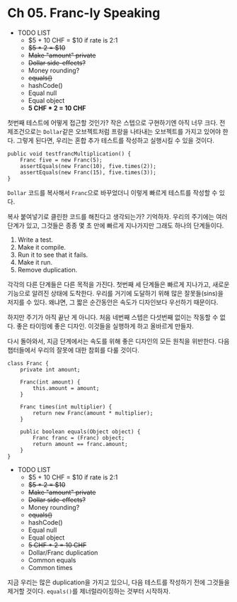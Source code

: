# Ch 05. Franc-ly Speaking

- TODO LIST
    - $5 + 10 CHF = $10 if rate is 2:1
    - ~~$5 * 2 = $10~~
    - ~~Make "amount" private~~
    - ~~Dollar side-effects?~~
    - Money rounding?
    - ~~equals()~~
    - hashCode()
    - Equal null
    - Equal object
    - **5 CHF * 2 = 10 CHF**

첫번째 테스트에 어떻게 접근할 것인가? 작은 스텝으로 구현하기엔 아직 너무 크다. 전제조건으로는 `Dollar`같은 오브젝트처럼 프랑을 나타내는 오브젝트를 가지고 있어야 한다. 그렇게 된다면, 우리는 혼합 추가 테스트를 작성하고 실행시킬 수 있을 것이다.

```
public void testfrancMultiplication() {
    Franc five = new Franc(5);
    assertEquals(new Franc(10), five.times(2));
    assertEquals(new Franc(15), five.times(3));
}
```

`Dollar` 코드를 복사해서 `Franc`으로 바꾸었더니 이렇게 빠르게 테스트를 작성할 수 있다. 

복사 붙여넣기로 클린한 코드를 해친다고 생각되는가? 기억하자. 우리의 주기에는 여러 단계가 있고, 그것들은 종종 몇 초 만에 빠르게 지나가지만 그래도 하나의 단계들이다. 

1. Write a test.
2. Make it compile.
3. Run it to see that it fails.
4. Make it run.
5. Remove duplication.

각각의 다른 단계들은 다른 목적을 가진다. 첫번째 세 단계들은 빠르게 지나가고, 새로운 기능으로 알려진 상태에 도착한다. 우리를 거기에 도달하기 위해 많은 잘못들(sins)을 저지를 수 있다. 왜냐면, 그 짧은 순간동안은 속도가 디자인보다 우선하기 때문이다.

하지만 주기가 아직 끝난 게 아니다. 처음 네번째 스텝은 다섯번째 없이는 작동할 수 없다. 좋은 타이밍에 좋은 디자인. 이것들을 실행하게 하고 올바르게 만들자.

다시 돌아와서, 지금 단계에서는 속도를 위해 좋은 디자인의 모든 원칙을 위반한다. 다음 챕터들에서 우리의 잘못에 대한 참회를 다룰 것이다. 

```
class Franc {
    private int amount;

    Franc(int amount) {
        this.amount = amount;
    }

    Franc times(int multiplier) {
        return new Franc(amount * multiplier);
    }

    public boolean equals(Object object) {
        Franc franc = (Franc) object;
        return amount == franc.amount;
    }
}
```

- TODO LIST
    - $5 + 10 CHF = $10 if rate is 2:1
    - ~~$5 * 2 = $10~~
    - ~~Make "amount" private~~
    - ~~Dollar side-effects?~~
    - Money rounding?
    - ~~equals()~~
    - hashCode()
    - Equal null
    - Equal object
    - ~~5 CHF * 2 = 10 CHF~~
    - Dollar/Franc duplication
    - Common equals
    - Common times

지금 우리는 많은 duplication을 가지고 있으니, 다음 테스트를 작성하기 전에 그것들을 제거할 것이다. `equals()`를 제너럴라이징하는 것부터 시작하자. 